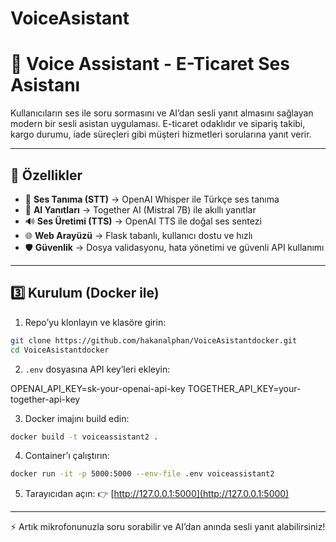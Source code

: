 # VoiceAsistant



# 🎤 Voice Assistant - E-Ticaret Ses Asistanı

Kullanıcıların ses ile soru sormasını ve AI’dan sesli yanıt almasını sağlayan modern bir sesli asistan uygulaması. E-ticaret odaklıdır ve sipariş takibi, kargo durumu, iade süreçleri gibi müşteri hizmetleri sorularına yanıt verir.

---

## 🌟 Özellikler

* 🎤 **Ses Tanıma (STT)** → OpenAI Whisper ile Türkçe ses tanıma
* 🤖 **AI Yanıtları** → Together AI (Mistral 7B) ile akıllı yanıtlar
* 🔊 **Ses Üretimi (TTS)** → OpenAI TTS ile doğal ses sentezi
* 🌐 **Web Arayüzü** → Flask tabanlı, kullanıcı dostu ve hızlı
* 🛡️ **Güvenlik** → Dosya validasyonu, hata yönetimi ve güvenli API kullanımı

---


## 3️⃣ Kurulum (Docker ile)

1. Repo’yu klonlayın ve klasöre girin:

```bash
git clone https://github.com/hakanalphan/VoiceAsistantdocker.git
cd VoiceAsistantdocker
```

2. `.env` dosyasına API key’leri ekleyin:


OPENAI_API_KEY=sk-your-openai-api-key
TOGETHER_API_KEY=your-together-api-key


3. Docker imajını build edin:

```bash
docker build -t voiceassistant2 .
```

4. Container’ı çalıştırın:

```bash
docker run -it -p 5000:5000 --env-file .env voiceassistant2
```

5. Tarayıcıdan açın:
   👉 [http://127.0.0.1:5000](http://127.0.0.1:5000)

---

⚡ Artık mikrofonunuzla soru sorabilir ve AI’dan anında sesli yanıt alabilirsiniz!






